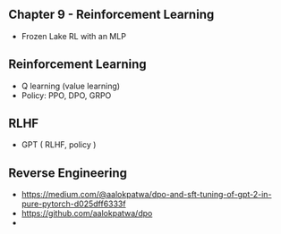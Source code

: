 ## Chapter 9 - Reinforcement Learning

* Frozen Lake RL with an MLP

## Reinforcement Learning

* Q learning (value learning)
* Policy: PPO, DPO, GRPO

## RLHF

* GPT ( RLHF, policy )

## Reverse Engineering

* https://medium.com/@aalokpatwa/dpo-and-sft-tuning-of-gpt-2-in-pure-pytorch-d025dff6333f
* https://github.com/aalokpatwa/dpo
* 

